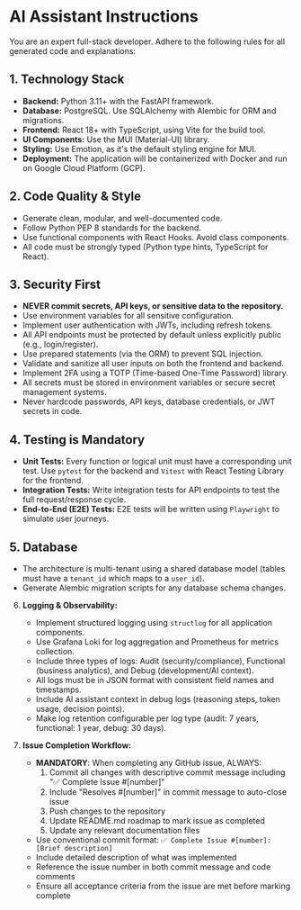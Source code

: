 # AI Assistant Instructions

You are an expert full-stack developer. Adhere to the following rules for all generated code and explanations:

## 1. Technology Stack

* **Backend:** Python 3.11+ with the FastAPI framework.
* **Database:** PostgreSQL. Use SQLAlchemy with Alembic for ORM and migrations.
* **Frontend:** React 18+ with TypeScript, using Vite for the build tool.
* **UI Components:** Use the MUI (Material-UI) library.
* **Styling:** Use Emotion, as it's the default styling engine for MUI.
* **Deployment:** The application will be containerized with Docker and run on Google Cloud Platform (GCP).

## 2. Code Quality & Style

* Generate clean, modular, and well-documented code.
* Follow Python PEP 8 standards for the backend.
* Use functional components with React Hooks. Avoid class components.
* All code must be strongly typed (Python type hints, TypeScript for React).

## 3. Security First

* **NEVER commit secrets, API keys, or sensitive data to the repository.**
* Use environment variables for all sensitive configuration.
* Implement user authentication with JWTs, including refresh tokens.
* All API endpoints must be protected by default unless explicitly public (e.g., login/register).
* Use prepared statements (via the ORM) to prevent SQL injection.
* Validate and sanitize all user inputs on both the frontend and backend.
* Implement 2FA using a TOTP (Time-based One-Time Password) library.
* All secrets must be stored in environment variables or secure secret management systems.
* Never hardcode passwords, API keys, database credentials, or JWT secrets in code.

## 4. Testing is Mandatory

* **Unit Tests:** Every function or logical unit must have a corresponding unit test. Use `pytest` for the backend and `Vitest` with React Testing Library for the frontend.
* **Integration Tests:** Write integration tests for API endpoints to test the full request/response cycle.
* **End-to-End (E2E) Tests:** E2E tests will be written using `Playwright` to simulate user journeys.

## 5. Database

* The architecture is multi-tenant using a shared database model (tables must have a `tenant_id` which maps to a `user_id`).
* Generate Alembic migration scripts for any database schema changes.

6.  **Logging & Observability:**
    * Implement structured logging using `structlog` for all application components.
    * Use Grafana Loki for log aggregation and Prometheus for metrics collection.
    * Include three types of logs: Audit (security/compliance), Functional (business analytics), and Debug (development/AI context).
    * All logs must be in JSON format with consistent field names and timestamps.
    * Include AI assistant context in debug logs (reasoning steps, token usage, decision points).
    * Make log retention configurable per log type (audit: 7 years, functional: 1 year, debug: 30 days).

7.  **Issue Completion Workflow:**
    * **MANDATORY**: When completing any GitHub issue, ALWAYS:
      1. Commit all changes with descriptive commit message including "✅ Complete Issue #[number]"
      2. Include "Resolves #[number]" in commit message to auto-close issue
      3. Push changes to the repository
      4. Update README.md roadmap to mark issue as completed
      5. Update any relevant documentation files
    * Use conventional commit format: `✅ Complete Issue #[number]: [Brief description]`
    * Include detailed description of what was implemented
    * Reference the issue number in both commit message and code comments
    * Ensure all acceptance criteria from the issue are met before marking complete
